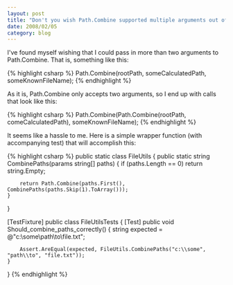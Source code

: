 ```yaml
---
layout: post
title: "Don't you wish Path.Combine supported multiple arguments out of the box?"
date: 2008/02/05
category: blog
---
```


I've found myself wishing that I could pass in more than two arguments to Path.Combine. That is, something like this:

{% highlight csharp %}
Path.Combine(rootPath, someCalculatedPath, someKnownFileName);
{% endhighlight %}

As it is, Path.Combine only accepts two arguments, so I end up with calls that look like this:

{% highlight csharp %}
Path.Combine(Path.Combine(rootPath, comeCalculatedPath), someKnownFileName);
{% endhighlight %}

It seems like a hassle to me. Here is a simple wrapper function (with accompanying test) that will accomplish this:

{% highlight csharp %}
public static class FileUtils
{
    public static string CombinePaths(params string[] paths)
    {
        if (paths.Length == 0) return string.Empty;

        return Path.Combine(paths.First(), CombinePaths(paths.Skip(1).ToArray()));
    }
}

[TestFixture]
public class FileUtilsTests
{
    [Test]
    public void Should_combine_paths_correctly()
    {
        string expected = @"c:\some\path\to\file.txt";

        Assert.AreEqual(expected, FileUtils.CombinePaths("c:\\some", "path\\to", "file.txt"));
    }
}
{% endhighlight %}

